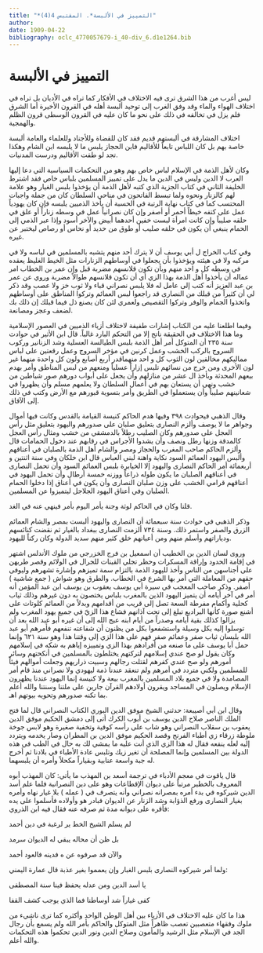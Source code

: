 ```yaml
---
title: "*التمييز في الألبسة*. المقتبس 4(4)"
author: 
date: 1909-04-22
bibliography: oclc_4770057679-i_40-div_6.d1e1264.bib
---
```




#  التمييز في الألبسة 


 ليس أغرب من هذا الشرق ترى فيه الاختلاف في الأفكار كما تراه في الأديان بل تراه في اختلاف الهواء والماء وقد وفق الغرب إلى توحيد ألبسة أهله في القرون الأخيرة أما الشرق فلم يزل في تخالفه في ذلك على نحو ما كان عليه في القرون الوسطى قرون الظلم والهمجية. 

 اختلاف المشارقة في ألبستهم قديم فقد كان للقضاة وللأجناد وللعلماء والعامة ألبسة خاصة بهم بل كان اللباس تابعاً للأقاليم فابن الحجاز يلبس ما لا يلبسه ابن الشام وهكذا تجد لو طفت الأقاليم ودرست المدنيات. 

 وكان لأهل الذمة في الإسلام لباس خاص بهم وهو من التحكمات السياسية التي دعا إليها العرب لا الدين وليس في الدين ما يدل على تمييز المسلمين بلباس خاص فقد اشترط الخليفة الثاني في كتاب الجزية الذي كتبه لأهل الذمة أن يؤخذوا بلبس الغيار وهو علامة لهم كالزنار ونحوه ولما تبسط الفاتحون في مناحي السلطان كان من جملة واجبات المحتسب كما في كتاب نهاية الرتبة في الحسبة أن يأخذ الذميين يلبسه فإن كان يهودياً عمل على كتفه خيطاً أحمر أو أصفر وإن كان نصرانياً عمل في وسطه زناراً أو علق في حلقه صليباً وإن كانت امرأة لبست خفين أحدهما أبيض والآخر أسود وإذا عبر الذمي إلى الحمام ينبغي أن يكون في حلقه صليب أو طوق من حديد أو نحاس أو رصاص ليختبر عن غيره. 

 وفي  كتاب الخراج  ل  أبي يوسف  أن لا يترك  أحد  منهم يتشبه بالمسلمين في لباسه ولا في مركبه ولا في هيئته ويؤخذوا بأن يجعلوا في أوساطهم الزنارات مثل الخيط الغليظ يعقده في وسطه كل و  احد  منهم وبأن تكون قلانسهم مضربة قبل وإن عمر بن الخطاب امر عماله أن يأخذوا أهل الذمة بهذا الزي أي أن تكون قلانسهم طوالاً مضربة وروي عن عمر بن عبد العزيز أنه كتب إلى عامل له فلا يلبس نصراني قباء ولا ثوب خز ولا عصب وقد ذكر لي أن كثيراً من قبلك من النصارى قد راجعوا لبس العمائم وتركوا المناطق على أوساطهم واتخذوا الجمام والوفر وتركوا التقصيص ولعمري لئن كان يصنع ذل فيما قبلك إن ذلك بك لضعف وعجز ومصانعة. 
 
 وفيما اطلعنا عليه من الكتاب إشارات طفيفة لاختلاف أزياء الذميين في العصور الإسلامية   وما هذا الاختلاف في الحقيقة ناتج إلا من التحكم البارد غالباً. قال ابن الأثير في حوادث سنة  ٢٣٥  أن المتوكل أمر أهل الذمة بلبس الطيالسة العسلية وشد الزنانير وركوب السروج بالركب الخشب وعمل كرنين في مؤخر السروج وعمل رقعتين على لباس مماليكهم مخالفين لون الثوب كل و  احد  منهماقدر  أربع  أصابع ولون كل واحدة منهما غير لون الأخرى ومن خرج من نسائهم تلبس إزاراً عسلياً ومنعهم من لبس المناطق وأمر بهدم بيعهم المحدثة وبأخذ ال  عشر  من منازلهم وأن يجعل على أبواب دورهم صور شياطين من خشب ونهى أن يستعان بهم في أعمال السلطان ولا يعلمهم مسلم وأن يظهروا في شعانينهم صليباً وأن يستعملوا في الطريق وأمر بتسوية قبورهم مع الأرض وكتب في ذلك إلى الآفاق. 

 وقال  الذهبي  فيحوادث  ٣٩٨  وفيها هدم الحاكم كنيسة القيامة بالقدس وكانت فيها أموال وجواهر ما لا يوصف وألزم النصارى بتعليق صلبان على صدورهم واليهود بتعليق مثل رأس العجل على صدورهم وكان الصليب رطلاً بالدمشقي من خشب ومثال رأس العجل كالمدقة وزنها رطل ونصف وأن يشدوا الأجراس في رقابهم عند دخول الحمامات قال وألزم الحاكم صاحب المغرب والحجاز ومصر والشام أهل الذمة بالصلبان في أعناقهم وألبس اليهود العمائم السود نكاية واهنة لبني العباس قال ابن خلكان وفي سنة  اثنتين  و  أربعمائة  أمر الحاكم النصارى واليهود إلا الخيابرة بلبس العمائم السود وأن تحمل النصارى في أعناقهم الصلبان ما يكون طوله ذراعاً ووزنه  خمسة  أرطال وأن تحمل اليهود في أعناقهم قرامي الخشب على وزن صلبان النصارى وأن يكون في أعناق إذا دخلوا الحمام الصلبان وفي أعناق اليهود الجلاجل ليتميزوا عن المسلمين. 

 قلنا وكان في الحاكم لوثة وجنة يأمر اليوم بأمر فينهي عنه في الغد. 

 وذكر  الذهبي  في حوادث سنة  سبعمائة  أن النصارى واليهود ألبست بمصر والشام العمائم الزرق والصفر واستمر ذلك. وسنة  ٧٣٤  ألزمت النصارى ببغداد بالغيار ثم نقضت كنائسهم ودياراتهم وأسلم منهم ومن أعيانهم خلق كثير منهم سديد الدولة وكان ركناً لليهود. 

 وروى لسان الدين بن الخطيب أن اسمعيل بن فرج الخزرجي من ملوك الأندلس اشتهر في إقامة الحدود وإراقة المسكرات وحظر تجلي القينات للجرال في الولائم وقصر   طربهن   على أجناسهن من الناس وأخذ لليهود الذمة بالتزام سمة تميزهم وإشارة تشهرهم وليوفى حقهم من المعاملة التي أمر بها الشرع في الخطاب. والطرق وهو شواش ( جمع شاشية ) أصفر. وذكر صاحب المعجب في سيرة أبي يوسف يعقوب بن يوسف ابن عبد المؤمن أنه أمر في آخر أيامه أن يتميز اليهود الذين بالمغرب بلباس يختصون به دون غيرهم وذلك ثياب كحلية وأكمام مفرطة السعة تصل إلى قريب من أقدامهم وبدلاً من العمائم كلوتات على أشنع صورة كأنها البراديع تبلغ إلى تحت آذانهم فشاع هذا الزيّ في جميع يهود المغرب ولم يزالوا كذلك بقية أيامه وصدراً من أيام ابنه عبج الله إلى أن غيره أبو عبد الله بعد أن توسلوا إليه بكل وسيلة واستشفعوا بكل من يظنون أن شفاعته تنفعهم فأمرهم أبو عبد الله بلبسان ثياب صفر وعمائم صفر فهم على هذا الزي إلى وقتنا هذا وهو سنة  ٦٢١  وإنما حمل أبا يوسف على ما صنعه من أفرادهم بهذا الزي وتمييزه إياهم به شكه في إسلامهم وكان يقول لو صح عندي إسلامهم لتركتهم يختلطون بالمسلمين في أنكحتهم وسائر أمورهم ولو صح عندي كفرهم لقتلت رجالهم وسبيت ذراريهم وجعلت أموالهم فيئاً للمسلمين ولكني متردد في أمرهم ولم تنعقد عندنا ذمة ليهودي ولا نصراني منذ قام أمر المصامدة ولا في جميع بلاد المسلمين بالمغرب بيعة ولا كنيسة إنما اليهود عندنا يظهرون الإسلام ويصلون في المساجد ويقرون أولادهم القرآن جارين على ملتنا وسنتنا والله أعلم بما تكنه صدورهم وتحويه بيوتهم اهـ. 

 وقال ابن أبي أصيبعة: حدثني الشيخ موفق الدين البوري الكتاب النصراني قال لما فتح الملك الناصر صلاح الدين يوسف بن أيوب الكرك أتى إلى دمشق الحكيم موفق الدين يعقوب بن سقلاب النصراني وهو شاب على رأسه كوفية وتخفية صغيرة وهو لابس جوخة ملوطة زرقاء زي أطباء الفرنج وقصد الحكيم موفق الدين بن المطران وصار يخدمه ويتردد إليه لعله ينفعه فقال له هذا الزي الذي أنت عليه ما يمشي لك به حال في الطب في هذه الدولة بين المسلمين وإنما المصلحة أن تغير زيك وتلبس عادة الأطباء في بلادنا ثم أخرج له جبة واسعة عنابية وبقياراً مكحلاً وأمره أن يلبسهما. 

 قال ياقوت في معجم الأدباء في ترجمة أسعد بن المهذب ما يأتي: كان المهذب أبوه المعروف بالخطير مرتباً على ديوان الإقطاعات وهو على دين النصرانية فلما علم أسد   الدين شيركوه في بدء أمره بمصرانه نصراني وأنه يتصرف في ( عمله ) بلا غيار نهاه وأمره بغيار النصارى ورفع الذؤابة وشد الزنار عن الديوان فبادر هو وأولاده فأسلموا على   يده فأقره على ديوانه مدة ثم صرفه عنه فقال فيه ابن الذروي: 

 لم يسلم الشيخ  الخط   ير  لرغبة في دين أحمد  

 بل ظن أن محاله   يبقي له الديوان سرمد  

 والآن قد صرفوه  عن   ه  فدينه فالعود أحمد  

 ولما أمر شيركوه النصارى بلبس الغبار وإن يعمموا بغير عذبة قال عمارة اليمني: 

 يا أسد الدين ومن عدله   يحفظ فينا سنة المصطفى  

 كفى غياراً شد أوساطنا   فما الذي يوجب كشف القفا  

 هذا ما كان عليه الاختلاف في الأزياء بين أهل الوطن الواحد وأكثره كما ترى ناشيء من ملوك وفقهاء متعصبين تعصب ظاهراً مثل المتوكل والحاكم بأمر الله ولم يسمع بأن رجال الجد في الإسلام مثل الرشيد والمأمون وصلاح الدين ونور الدين تحكموا هذه التحكمات والله أعلم. 
